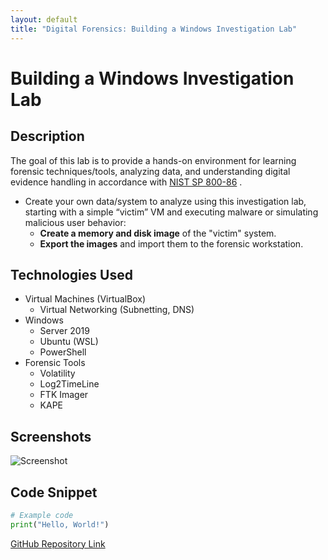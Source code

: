 ```yaml
---
layout: default
title: "Digital Forensics: Building a Windows Investigation Lab"
---
```


# Building a Windows Investigation Lab

## Description
The goal of this lab is to provide a hands-on environment for learning forensic techniques/tools, analyzing data, and understanding digital evidence handling in accordance with [NIST SP 800-86](https://nvlpubs.nist.gov/nistpubs/legacy/sp/nistspecialpublication800-86.pdf)
.

- Create your own data/system to analyze using this investigation lab, starting with a simple “victim” VM and executing malware or simulating malicious user behavior:
  - **Create a memory and disk image** of the "victim" system.
  - **Export the images** and import them to the forensic workstation.

## Technologies Used
- Virtual Machines (VirtualBox)
  - Virtual Networking (Subnetting, DNS)
- Windows
  - Server 2019
  - Ubuntu (WSL)
  - PowerShell
- Forensic Tools
  - Volatility
  - Log2TimeLine
  - FTK Imager
  - KAPE
 
## Screenshots
![Screenshot](url_to_screenshot)

## Code Snippet
```python
# Example code
print("Hello, World!")
```

[GitHub Repository Link](#)
